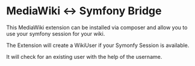 # MediaWiki <-> Symfony Bridge

This MediaWiki extension can be installed via composer and allow you to use your symfony session for your wiki.

The Extension will create a WikiUser if your Symonfy Session is available.

It will check for an existing user with the help of the username. 